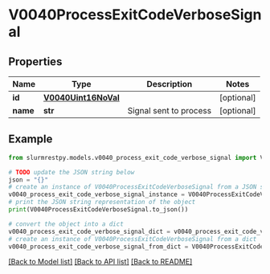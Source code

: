 # V0040ProcessExitCodeVerboseSignal


## Properties

Name | Type | Description | Notes
------------ | ------------- | ------------- | -------------
**id** | [**V0040Uint16NoVal**](V0040Uint16NoVal.md) |  | [optional]
**name** | **str** | Signal sent to process | [optional]

## Example

```python
from slurmrestpy.models.v0040_process_exit_code_verbose_signal import V0040ProcessExitCodeVerboseSignal

# TODO update the JSON string below
json = "{}"
# create an instance of V0040ProcessExitCodeVerboseSignal from a JSON string
v0040_process_exit_code_verbose_signal_instance = V0040ProcessExitCodeVerboseSignal.from_json(json)
# print the JSON string representation of the object
print(V0040ProcessExitCodeVerboseSignal.to_json())

# convert the object into a dict
v0040_process_exit_code_verbose_signal_dict = v0040_process_exit_code_verbose_signal_instance.to_dict()
# create an instance of V0040ProcessExitCodeVerboseSignal from a dict
v0040_process_exit_code_verbose_signal_from_dict = V0040ProcessExitCodeVerboseSignal.from_dict(v0040_process_exit_code_verbose_signal_dict)
```
[[Back to Model list]](../README.md#documentation-for-models) [[Back to API list]](../README.md#documentation-for-api-endpoints) [[Back to README]](../README.md)


